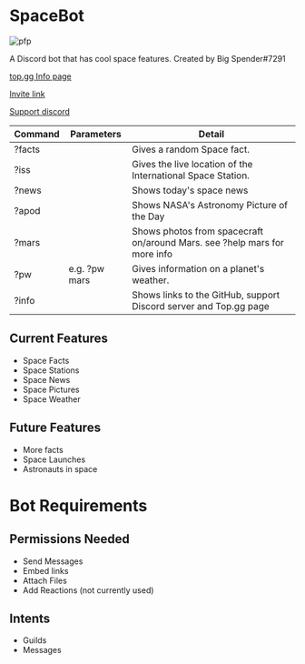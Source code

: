 # SpaceBot

![pfp](https://raw.githubusercontent.com/quackersian/space-bot/main/pfp.png)

A Discord bot that has cool space features.
Created by Big Spender#7291

[top.gg Info page](https://top.gg/bot/849246857309323284/)

[Invite link](https://discord.com/api/oauth2/authorize?client_id=849246857309323284&permissions=51264&scope=bot)

[Support discord](https://discord.gg/9KeQnS94gS)

| Command | Parameters | Detail |
|-|-|-|
| ?facts |  | Gives a random Space fact. |
| ?iss |  | Gives the live location of the International Space Station. |
| ?news | | Shows today's space news |
| ?apod | | Shows NASA's Astronomy Picture of the Day |
| ?mars | | Shows photos from spacecraft on/around Mars. see ?help mars for more info |
| ?pw | <planet> e.g. ?pw mars | Gives information on a planet's weather. |
| ?info | | Shows links to the GitHub, support Discord server and Top.gg page |


## Current Features
- Space Facts
- Space Stations
- Space News
- Space Pictures
- Space Weather

## Future Features
- More facts
- Space Launches
- Astronauts in space

# Bot Requirements
## Permissions Needed
* Send Messages
* Embed links
* Attach Files
* Add Reactions (not currently used)

## Intents
* Guilds
* Messages
